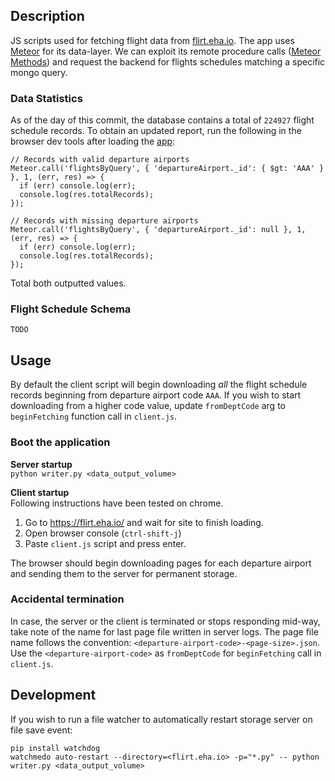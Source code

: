 ## Description

JS scripts used for fetching flight data from [flirt.eha.io](https://flirt.eha.io/). The app uses [Meteor](https://www.meteor.com/) for its data-layer. We can exploit its remote procedure calls ([Meteor Methods](https://guide.meteor.com/methods.html)) and request the backend for flights schedules matching a specific mongo query.

### Data Statistics

As of the day of this commit, the database contains a total of `224927` flight schedule records. To obtain an updated report, run the following in the browser dev tools after loading the [app](https://flirt.eha.io/):

```console
// Records with valid departure airports
Meteor.call('flightsByQuery', { 'departureAirport._id': { $gt: 'AAA' } }, 1, (err, res) => {
  if (err) console.log(err);
  console.log(res.totalRecords);
});

// Records with missing departure airports
Meteor.call('flightsByQuery', { 'departureAirport._id': null }, 1, (err, res) => {
  if (err) console.log(err);
  console.log(res.totalRecords);
});
```

Total both outputted values.

### Flight Schedule Schema

```console
TODO
```

## Usage

By default the client script will begin downloading _all_ the flight schedule records beginning from departure airport code `AAA`. If you wish to start downloading from a higher code value, update `fromDeptCode` arg to `beginFetching` function call in `client.js`.

### Boot the application

**Server startup**  
`python writer.py <data_output_volume>`

**Client startup**  
Following instructions have been tested on chrome.

1. Go to <https://flirt.eha.io/> and wait for site to finish loading.
2. Open browser console (`ctrl-shift-j`)
3. Paste `client.js` script and press enter.

The browser should begin downloading pages for each departure airport and sending them to the server for permanent storage.

### Accidental termination

In case, the server or the client is terminated or stops responding mid-way, take note of the name for last page file written in server logs. The page file name follows the convention: `<departure-airport-code>-<page-size>.json`. Use the `<departure-airport-code>` as `fromDeptCode` for `beginFetching` call in `client.js`.

## Development

If you wish to run a file watcher to automatically restart storage server on file save event:

```console
pip install watchdog
watchmedo auto-restart --directory=<flirt.eha.io> -p="*.py" -- python writer.py <data_output_volume>
```
